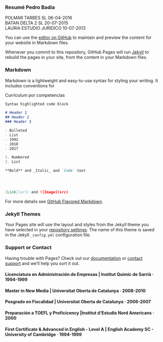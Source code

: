 ### Resumé Pedro Badia

POLMAR TARBES  SL	06-04-2016 	
BATAN DELTA 2 SL	20-07-2015 	
LAURIA ESTUDIO JURIDICO 10-07-2013 

You can use the [editor on GitHub](https://github.com/economistas/github.io/edit/master/index.md) to maintain and preview the content for your website in Markdown files.

Whenever you commit to this repository, GitHub Pages will run [Jekyll](https://jekyllrb.com/) to rebuild the pages in your site, from the content in your Markdown files.

### Markdown

Markdown is a lightweight and easy-to-use syntax for styling your writing. It includes conventions for

Curriculum por competencias

```markdown
Syntax highlighted code block

# Header 1
## Header 2
### Header 3

- Bulleted
- List
- 1992
- 2010
- 2017

1. Numbered
2. List

**Bold** and _Italic_ and `Code` text




[Link](url) and ![Image](src)
```

For more details see [GitHub Flavored Markdown](https://guides.github.com/features/mastering-markdown/).



### Jekyll Themes

Your Pages site will use the layout and styles from the Jekyll theme you have selected in your [repository settings](https://github.com/economistas/github.io/settings). The name of this theme is saved in the Jekyll `_config.yml` configuration file.

### Support or Contact

Having trouble with Pages? Check out our [documentation](https://help.github.com/categories/github-pages-basics/) or [contact support](https://github.com/contact) and we’ll help you sort it out.

#### **Licenciatura en Administración de Empresas** | Institut Quimic de Sarrià · 1994-1999
#### **Master in New Media** | Universitat Oberta de Catalunya · 2008-2010
#### **Posgrado en Fiscalidad** | Universitat Oberta de Catalunya · 2006-2007 
#### **Preparación a TOEFL y Proficicency** |Institut d'Estudis Nord Americans · 2000
#### **First Certificate & Advanced in English** - Level A | English Academy SC - University of Cambridge · 1994-1999

